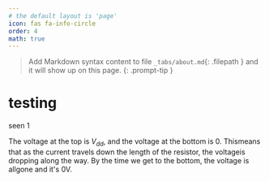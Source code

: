 ```yaml
---
# the default layout is 'page'
icon: fas fa-info-circle
order: 4
math: true
---
```


> Add Markdown syntax content to file `_tabs/about.md`{: .filepath } and it will show up on this page.
{: .prompt-tip }

# testing
seen 1

The voltage at the top is $V_{dd}$, and the voltage at the bottom is $0$. Thismeans that as the current travels down the length of the resistor, the voltageis dropping along the way. By the time we get to the bottom, the voltage is allgone and it's 0V.